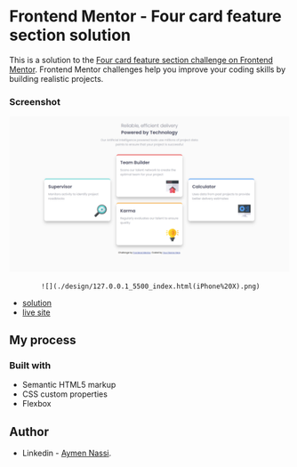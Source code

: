 # Frontend Mentor - Four card feature section solution

This is a solution to the [Four card feature section challenge on Frontend Mentor](https://www.frontendmentor.io/challenges/four-card-feature-section-weK1eFYK). Frontend Mentor challenges help you improve your coding skills by building realistic projects. 

### Screenshot

![](./design/127.0.0.1_5500_index.html.png)

            ![](./design/127.0.0.1_5500_index.html(iPhone%20X).png)


- [solution](https://your-solution-url.com)
- [live site](https://your-live-site-url.com)

## My process

### Built with

- Semantic HTML5 markup
- CSS custom properties
- Flexbox

## Author

- Linkedin - [Aymen Nassi](https://www.twitter.com/yourusername).
